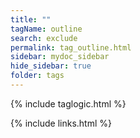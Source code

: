```yaml
---
title: ""
tagName: outline
search: exclude
permalink: tag_outline.html
sidebar: mydoc_sidebar
hide_sidebar: true
folder: tags
---
```


{% include taglogic.html %}

{% include links.html %}
